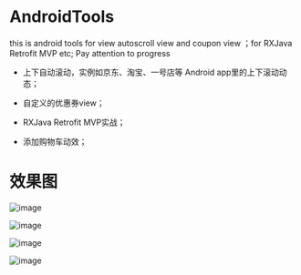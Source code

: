 # AndroidTools
this is android tools for view  autoscroll view and coupon view ；for  RXJava Retrofit MVP etc;
Pay attention to progress 

* 上下自动滚动，实例如京东、淘宝、一号店等 Android app里的上下滚动动态；

* 自定义的优惠券view；

* RXJava Retrofit MVP实战；

* 添加购物车动效；


#  效果图


![image](https://github.com/GJson/AndroidTools/blob/master/gif/three.gif)    


![image](https://github.com/GJson/AndroidTools/blob/master/gif/four.gif) 


![image](https://github.com/GJson/AndroidTools/blob/master/gif/one.gif)    
 

![image](https://github.com/GJson/AndroidTools/blob/master/gif/two.gif)    




   
